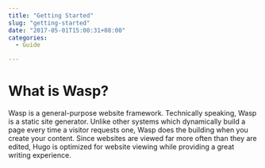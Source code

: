 ```yaml
---
title: "Getting Started"
slug: "getting-started"
date: "2017-05-01T15:00:31+08:00"
categories:
  - Guide

---
```


# What is Wasp?

Wasp is a general-purpose website framework. Technically speaking, Wasp is a static site generator. Unlike other systems which dynamically build a page every time a visitor requests one, Wasp does the building when you create your content. Since websites are viewed far more often than they are edited, Hugo is optimized for website viewing while providing a great writing experience.